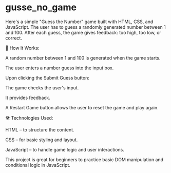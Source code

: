 # gusse_no_game

Here's a simple "Guess the Number" game built with HTML, CSS, and JavaScript.
The user has to guess a randomly generated number between 1 and 100. After each guess, the game gives feedback: too high, too low, or correct.

🔧 How It Works:

A random number between 1 and 100 is generated when the game starts.

The user enters a number guess into the input box.

Upon clicking the Submit Guess button:

The game checks the user's input.

It provides feedback.

A Restart Game button allows the user to reset the game and play again.

🛠 Technologies Used:

HTML – to structure the content.

CSS – for basic styling and layout.

JavaScript – to handle game logic and user interactions.


This project is great for beginners to practice basic DOM manipulation and conditional logic in JavaScript.
